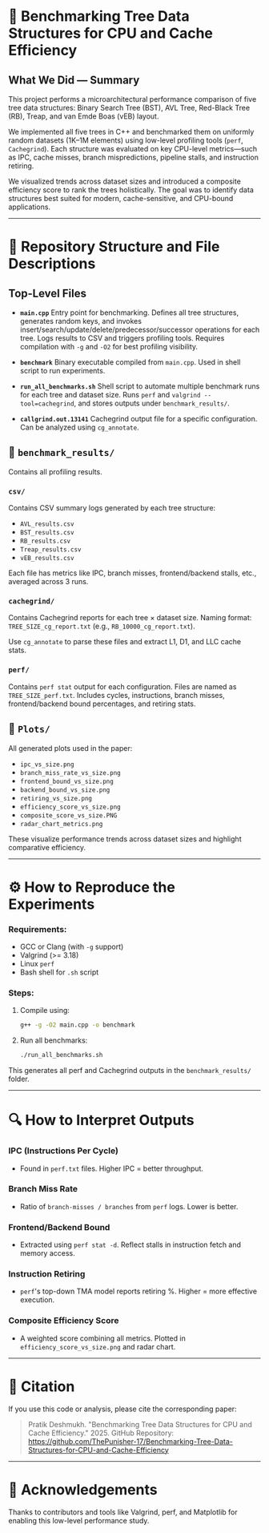 # 🧾 Benchmarking Tree Data Structures for CPU and Cache Efficiency

## What We Did — Summary

This project performs a microarchitectural performance comparison of five tree data structures: Binary Search Tree (BST), AVL Tree, Red-Black Tree (RB), Treap, and van Emde Boas (vEB) layout.

We implemented all five trees in C++ and benchmarked them on uniformly random datasets (1K–1M elements) using low-level profiling tools (`perf`, `Cachegrind`). Each structure was evaluated on key CPU-level metrics—such as IPC, cache misses, branch mispredictions, pipeline stalls, and instruction retiring.

We visualized trends across dataset sizes and introduced a composite efficiency score to rank the trees holistically. The goal was to identify data structures best suited for modern, cache-sensitive, and CPU-bound applications.

---

# 📁 Repository Structure and File Descriptions

## Top-Level Files

- **`main.cpp`**
  Entry point for benchmarking. Defines all tree structures, generates random keys, and invokes insert/search/update/delete/predecessor/successor operations for each tree. Logs results to CSV and triggers profiling tools. Requires compilation with `-g` and `-O2` for best profiling visibility.

- **`benchmark`**
  Binary executable compiled from `main.cpp`. Used in shell script to run experiments.

- **`run_all_benchmarks.sh`**
  Shell script to automate multiple benchmark runs for each tree and dataset size. Runs `perf` and `valgrind --tool=cachegrind`, and stores outputs under `benchmark_results/`.

- **`callgrind.out.13141`**
  Cachegrind output file for a specific configuration. Can be analyzed using `cg_annotate`.

## 📁 `benchmark_results/`

Contains all profiling results.

### `csv/`

Contains CSV summary logs generated by each tree structure:

- `AVL_results.csv`
- `BST_results.csv`
- `RB_results.csv`
- `Treap_results.csv`
- `vEB_results.csv`

Each file has metrics like IPC, branch misses, frontend/backend stalls, etc., averaged across 3 runs.

### `cachegrind/`

Contains Cachegrind reports for each tree × dataset size. Naming format: `TREE_SIZE_cg_report.txt` (e.g., `RB_10000_cg_report.txt`).

Use `cg_annotate` to parse these files and extract L1, D1, and LLC cache stats.

### `perf/`

Contains `perf stat` output for each configuration. Files are named as `TREE_SIZE_perf.txt`. Includes cycles, instructions, branch misses, frontend/backend bound percentages, and retiring stats.

## 📁 `Plots/`

All generated plots used in the paper:

- `ipc_vs_size.png`
- `branch_miss_rate_vs_size.png`
- `frontend_bound_vs_size.png`
- `backend_bound_vs_size.png`
- `retiring_vs_size.png`
- `efficiency_score_vs_size.png`
- `composite_score_vs_size.PNG`
- `radar_chart_metrics.png`

These visualize performance trends across dataset sizes and highlight comparative efficiency.

---

# ⚙️ How to Reproduce the Experiments

### Requirements:

- GCC or Clang (with `-g` support)
- Valgrind (>= 3.18)
- Linux `perf`
- Bash shell for `.sh` script

### Steps:

1. Compile using:

   ```bash
   g++ -g -O2 main.cpp -o benchmark
   ```

2. Run all benchmarks:

   ```bash
   ./run_all_benchmarks.sh
   ```

This generates all perf and Cachegrind outputs in the `benchmark_results/` folder.

---

# 🔍 How to Interpret Outputs

### IPC (Instructions Per Cycle)

- Found in `perf.txt` files. Higher IPC = better throughput.

### Branch Miss Rate

- Ratio of `branch-misses / branches` from `perf` logs. Lower is better.

### Frontend/Backend Bound

- Extracted using `perf stat -d`. Reflect stalls in instruction fetch and memory access.

### Instruction Retiring

- `perf`'s top-down TMA model reports retiring %. Higher = more effective execution.

### Composite Efficiency Score

- A weighted score combining all metrics. Plotted in `efficiency_score_vs_size.png` and radar chart.

---

# 📜 Citation

If you use this code or analysis, please cite the corresponding paper:

> Pratik Deshmukh. "Benchmarking Tree Data Structures for CPU and Cache Efficiency." 2025. GitHub Repository: https://github.com/ThePunisher-17/Benchmarking-Tree-Data-Structures-for-CPU-and-Cache-Efficiency

---

# 🙏 Acknowledgements

Thanks to contributors and tools like Valgrind, perf, and Matplotlib for enabling this low-level performance study.
